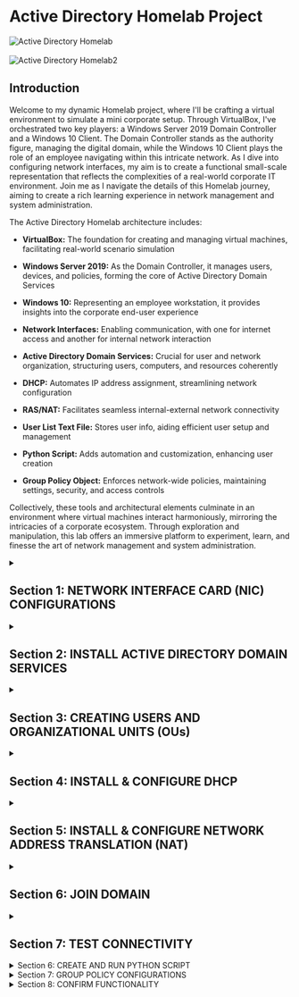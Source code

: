 # Active Directory Homelab Project

![Active Directory Homelab](https://i.imgur.com/rDYFHff.png)
<br><br>
![Active Directory Homelab2](https://i.imgur.com/hGfReqr.png)


## Introduction

Welcome to my dynamic Homelab project, where I'll be crafting a virtual environment to simulate a mini corporate setup. Through VirtualBox, I've orchestrated two key players: a Windows Server 2019 Domain Controller and a Windows 10 Client. The Domain Controller stands as the authority figure, managing the digital domain, while the Windows 10 Client plays the role of an employee navigating within this intricate network. As I dive into configuring network interfaces, my aim is to create a functional small-scale representation that reflects the complexities of a real-world corporate IT environment. Join me as I navigate the details of this Homelab journey, aiming to create a rich learning experience in network management and system administration.


The Active Directory Homelab architecture includes:


- **VirtualBox:** The foundation for creating and managing virtual machines, facilitating real-world scenario simulation

- **Windows Server 2019:** As the Domain Controller, it manages users, devices, and policies, forming the core of Active Directory Domain Services

- **Windows 10:** Representing an employee workstation, it provides insights into the corporate end-user experience

- **Network Interfaces:** Enabling communication, with one for internet access and another for internal network interaction

- **Active Directory Domain Services:** Crucial for user and network organization, structuring users, computers, and resources coherently

- **DHCP:** Automates IP address assignment, streamlining network configuration

- **RAS/NAT:** Facilitates seamless internal-external network connectivity

- **User List Text File:** Stores user info, aiding efficient user setup and management

- **Python Script:** Adds automation and customization, enhancing user creation

- **Group Policy Object:** Enforces network-wide policies, maintaining settings, security, and access controls


Collectively, these tools and architectural elements culminate in an environment where virtual machines interact harmoniously, mirroring the intricacies of a corporate ecosystem. Through exploration and manipulation, this lab offers an immersive platform to experiment, learn, and finesse the art of network management and system administration.

<details>
  <summary><h2><b>Section 1: NETWORK INTERFACE CARD (NIC) CONFIGURATIONS</b></h2></summary>
  <br> <br>
  In this section, We'll be configuring the 2 NICs on the Windows Server 2019.<br><br>
  
  ![Image 1](https://i.imgur.com/wDilWI5.png)
  <br><br>
  
  **Step 1: Access Network Settings:**
  - Open "Network Connections" from the Control Panel
  
  **Step 2: Identify NICs:**
  - Identify the two NICs and renaming them to "Internet" and "Internal"
  
  **Step 3: Assign IP Addresses and Configure DNS:**
  - For NIC 1 (Internal):
    - IP Address: 10.2.22.1
    - Subnet Mask: 255.255.255.0
    - Default Gateway: (empty)
    - Preferred DNS Server: 127.0.0.1
  - For NIC 2 (Internet):
    - Obtain IP settings automatically (DHCP) for internet access
    - Obtain DNS server address automatically 
  
  **Reasons for the Configuration:**
  - NIC 1: Provides a gateway for the internal network.
    - **Explanation:** NIC 1 with IP "10.2.22.1" connects devices inside our network. We don't set a gateway to keep this network separate from the internet.
  - NIC 2: Enables connection to the internet.
    - **Explanation:** NIC 2 gets settings from the network, letting us connect online easily.
   
</details>

<details>
  <summary><h2><b>Section 2: INSTALL ACTIVE DIRECTORY DOMAIN SERVICES</b></h2></summary>
  <br><br>
  
  In this section, we'll be installing Active Directory Domain Services (AD DS) on Windows Server 2019.<br><br>
  
  
  **Step 1: Install AD DS:**
  - Open Server Manager.
  - Click "Manage" > "Add Roles and Features."
  - Choose "Role-based or feature-based installation" and click "Next."
  - Select the local server and click "Next."
  - Check "Active Directory Domain Services" and proceed.
  - Click through until you reach the installation summary, then click "Install."<br><br>

  ![Image 2](https://i.imgur.com/L2OqS5J.png)
<br><br>
  
  **Step 2: Promote Server to Domain Controller:**
  - After installation, click "Promote this server to a domain controller."
  - Choose "Add a new forest" and set domain details.
    - Server: DC
    - Operation System: Windows Server 2019
    - Domain Name: Streetrack.com
  - Set a Directory Services Restore Mode (DSRM) password.
  - DNS can be left alone for automatic configuration.
  - Complete the wizard and let the server restart.<br><br>
  
  ![Image 3](https://i.imgur.com/2TLFD6o.png)
<br><br>
  
  Awesome! We've successfully installed and configured Active Directory Domain Services on our Windows Server 2019.
</details>

<details>
  <summary><h2><b>Section 3: CREATING USERS AND ORGANIZATIONAL UNITS (OUs)</b></h2></summary>
  <br><br>
  
  Here, we'll be exploring how to efficiently manage users by creating Organizational Units (OUs), adding users, and assigning administrative privileges.<br><br>
  
  ![Image 4](https://i.imgur.com/eGgqXno.png)
<br><br>
  
  **Step 1: Create Organizational Units (OUs):**
  - Open "Active Directory Users and Computers."
  - Right-click on the domain name and choose "New" > "Organizational Unit."
  - Name the OU "_ADMINS" and "_USERS" respectively.<br><br>

  ![Image 5](https://i.imgur.com/nBDdKb0.png)
<br><br>
  
  **Step 2: Create User Account:**
  - Right-click on the "_ADMINS" OU and choose "New" > "User."
  - Enter user details:
    - First Name: Thong
    - Last Name: Huynh
    - User Logon Name: thuynh<br><br>
      
  ![Image 6](https://i.imgur.com/kozipGr.png)
<br><br>

  **Step 3: Add User to Domain Admins Group:**
  - Locate the user we just created and right-click.
  - Select "Properties."
  - In the "Member Of" tab, click "Add."
  - Enter "Domain Admins" and click "Check Names."
  - Click "OK" to add the user to the "Domain Admins" group.<br><br>
  
  ![Image 7](https://i.imgur.com/TA0MoBV.png)<br><br>
  
  ![Image 8](https://i.imgur.com/bgI8oMM.png)<br><br>
  
  **Step 4: Verify User and OU Creation:**
  - Refresh Active Directory by restarting and log in with new Admin User credentials to confirm User and OU Creation.<br><br>
  
  ![Image 9](https://i.imgur.com/DLMH7ra.png)
<br><br>
  
  Yay! we've successfully created Organizational Units (OUs), added a user to the "_ADMINS" OU, and granted administrative privileges by adding our user to the "Domain Admins" group.
</details>

<details>
  <summary><h2><b>Section 4: INSTALL & CONFIGURE DHCP</b></h2></summary>
  <br><br>
  
  In this section, we'll explore the process of installing and configuring the Dynamic Host Configuration Protocol (DHCP) to automate IP address assignment within our network.
  
  **Step 1: Open Server Manager:**
  - Launch "Server Manager" on the Windows Server 2019.<br><br>
  
  ![Image 10](https://i.imgur.com/0yCKtnX.png)<br><br>
  
  **Step 2: Add DHCP Role:**
  - Click "Manage" > "Add Roles and Features."
  - Select "Role-based or feature-based installation" and click "Next."
  - Choose the local server(DC) and proceed.
  - Check "DHCP Server" and complete the installation wizard.<br><br>
  
  ![Image 11](https://i.imgur.com/HUQbLnu.png)<br><br>

  **Step 3: Configure DHCP:**
  - After installation, open "DHCP Manager" from "Administrative Tools."
  - Right-click on our server name and choose "Configure DHCP."
  - Follow the wizard, selecting the appropriate network connection.<br><br>
  
  ![Image 12](https://i.imgur.com/A4WWdGF.png)<br><br>
  
  **Step 4: Create DHCP Scope:**
  - In "DHCP Manager," right-click on "IPv4" and choose "New Scope."
  - Set the scope name, IP range, subnet mask, default gateway, DNS servers, and lease duration:
    - Scope Name: 10.2.22.100-200
    - Start IP Address: 10.2.22.100
    - End IP Address: 10.2.22.200
    - Length: 24
    - Subnet Mask: 255.255.255.0
    - Default Gateway: 10.2.22.1
    - DNS: 127.0.0.1
    - Lease Duration: 8 days<br><br>
  
  ![Image 13](https://i.imgur.com/5n4O0CU.png)<br><br>

  **Step 5: Authorize DHCP Server:**
  - If needed, we'll right-click on the server name in "DHCP Manager" and choose "Authorize."<br><br>
  
  Great! We've successfully installed and configured DHCP, automating IP address assignment to devices within our network.
</details>

<details>
  <summary><h2><b>Section 5: INSTALL & CONFIGURE NETWORK ADDRESS TRANSLATION (NAT)</b></h2></summary>
  <br><br>
  
  In this section, we'll focus on installing and configuring Network Address Translation (NAT), a technique that enables devices within our internal network to access the external internet while using a single public IP address.<br><br>
  
  ![Image 14](https://i.imgur.com/t5Vyt6T.png)<br><br>

  **Step 1: Open Server Manager:**
  - Launch "Server Manager" on the Windows Server 2019.
  - Click "Manage" > "Add Roles and Features."
  - Select "Role-based or feature-based installation" and click "Next."
  - Choose the local server (DC) and proceed.
  - Check "Remote Access" and continue.
  - Check "Routing" and finish the installation wizard.<br><br>

  ![Image 15](https://i.imgur.com/M5CBamo.png)<br><br>

  ![Image 16](https://i.imgur.com/9i7EKSO.png)<br><br>
  
  **Step 2: Configure NAT:**
  - After installation, open "Routing and Remote Access" from "Administrative Tools."
  - Right-click on our server name and choose "Configure and Enable Routing and Remote Access."<br><br>

  ![Image 17](https://i.imgur.com/zoDo8Aj.png)<br><br>
  
  - Follow the wizard, selecting "Network address translation (NAT)."
  - Select the external network interface (Internet) for public connection.<br><br>
  
  ![Image 18](https://i.imgur.com/nMT8je3.png)<br><br>

  - In the "NAT" section, right-click on the server name and choose "NAT" > "Enable."<br><br>
</details>

<details>
  <summary><h2><b>Section 6: JOIN DOMAIN </b></h2></summary>
  <br><br>
  
  **Step 3: Join Domain With Windows 10 VM:**<br><br>

  Here, we will run the Windows 10 VM, join the domain (Streetrack.com),  and test connectivity. <br><br>
  
  ![Image 19](https://i.imgur.com/ZSyic1G.png)<br><br>
  
  - On the client VM (Windows 10), log in using the Domain Admin "thuynh."
  - Right-click the "Start Menu" and choose "System."<br><br>

  ![Image 20](https://i.imgur.com/bAi0515.png)<br><br>
  
  - Click on "Advanced system settings."<br><br>

  ![Image 21](https://i.imgur.com/MMVbJTg.png)<br><br>
    
  - Go to the "Computer Name" tab and click "Change."<br><br>
  
  ![Image 22](https://i.imgur.com/yzG1KKq.png)<br><br>
  
  - Change "Computer name" to "Client-1."
  - Choose "Domain" and enter our domain name "Streetrack.com."<br><br>
  
  ![Image 23](https://i.imgur.com/W8OxzO3.png)<br><br>
  
  - Provide the "thuynh" credentials to join the domain.<br><br>
  
  ![Image 24](https://i.imgur.com/EFKnAvz.png)<br><br>

  - Let's go! We've joined the Domain!<br><br>
</details>

<details>
  <summary><h2><b>Section 7: TEST CONNECTIVITY </b></h2></summary>
  <br><br>

  Now, we will test and confirm the confgurations that we set, ensuring the proper DHCP assignments and being able to connect to the internet.
  
  **Step 4: Test Connectivity:**<br><br>

  ![Image 5](images/image5.jpg)<br><br>  

  - On the Windows 10 VM, open a Command Prompt.
  - Use the following commands to verify network settings and connectivity:
    - Run `ipconfig` to check the assigned IP configuration.
    - Run `ping www.google.com` to test internet connectivity.<br><br>
  
  ![Image 5](images/image5.jpg)<br><br>
  
  There we go! We've successfully configured Network Address Translation (NAT), joined the domain using "thuynh" credentials, and verified internet and internal network connectivity on the client VM.
</details>

<details>
  <summary>Section 6: CREATE AND RUN PYTHON SCRIPT</summary>
  
  Describe the architecture components you mentioned earlier in this section.

  ![Image 2](images/image2.jpg)
</details>

<details>
  <summary>Section 7: GROUP POLICY CONFIGURATIONS</summary>
  
  Describe the architecture components you mentioned earlier in this section.

  ![Image 2](images/image2.jpg)
</details>

<details>
  <summary>Section 8: CONFIRM FUNCTIONALITY </summary>
  
  Describe the process of setting up the Windows Server's internal NIC here.

  ![Image 3](images/image3.jpg)
</details>



